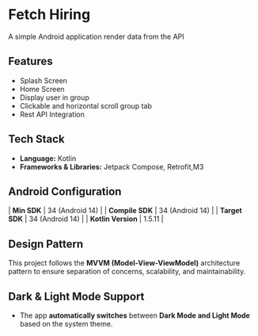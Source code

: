 # Fetch Hiring 
A simple Android application render data from the API 

## Features
- Splash Screen
- Home Screen 
- Display user in group 
- Clickable and horizontal scroll group tab 
- Rest API Integration 

## Tech Stack 
- **Language:** Kotlin
- **Frameworks & Libraries:** Jetpack Compose, Retrofit,M3

## Android Configuration
| **Min SDK**     | 34 (Android 14) |
| **Compile SDK** | 34 (Android 14) |
| **Target SDK**  | 34 (Android 14) |
| **Kotlin Version** | 1.5.11 |

## Design Pattern
This project follows the **MVVM (Model-View-ViewModel)** architecture pattern to ensure separation of concerns, scalability, and maintainability.


## Dark & Light Mode Support
- The app **automatically switches** between **Dark Mode and Light Mode** based on the system theme.

